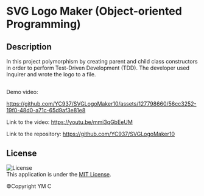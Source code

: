 # SVG Logo Maker (Object-oriented Programming)

## Description 

In this project polymorphism by creating parent and child class constructors in order to perform Test-Driven Development (TDD). The developer used Inquirer and wrote the logo to a file. 


## 

Demo video:

https://github.com/YC937/SVGLogoMaker10/assets/127798660/56cc3252-19f0-48d0-a71c-65d9af3e81e8

Link to the video: https://youtu.be/mmi3qGbEeUM 

Link to the repository: https://github.com/YC937/SVGLogoMaker10


## License

![License](https://img.shields.io/badge/License-MIT-yellow.svg)  
This application is under the [MIT License](https://opensource.org/licenses/MIT).

&copy;Copyright YM C
